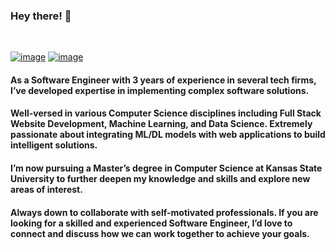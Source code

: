 ### Hey there! 👋

<br/>

[![image](https://img.shields.io/badge/LinkedIn-0077B5?style=for-the-badge&logo=linkedin&logoColor=white)](https://www.linkedin.com/in/sai-teja-erukude/) 
[![image](https://img.shields.io/badge/Gmail-D14836?style=for-the-badge&logo=gmail&logoColor=white)](mailto:erukude.saiteja@gmail.com)
<br/>

#### As a Software Engineer with 3 years of experience in several tech firms, I’ve developed expertise in implementing complex software solutions.

#### Well-versed in various Computer Science disciplines including Full Stack Website Development, Machine Learning, and Data Science. Extremely passionate about integrating ML/DL models with web applications to build intelligent solutions.

#### I’m now pursuing a Master’s degree in Computer Science at Kansas State University to further deepen my knowledge and skills and explore new areas of interest.

#### Always down to collaborate with self-motivated professionals. If you are looking for a skilled and experienced Software Engineer, I’d love to connect and discuss how we can work together to achieve your goals.

<!--

Here are some ideas to get you started:

- 🔭 I’m currently working on ...
- 🌱 I’m currently learning ...
- 👯 I’m looking to collaborate on ...
- 🤔 I’m looking for help with ...
- 💬 Ask me about ...
- 📫 How to reach me: ...
- 😄 Pronouns: ...
- ⚡ Fun fact: ...
-->
